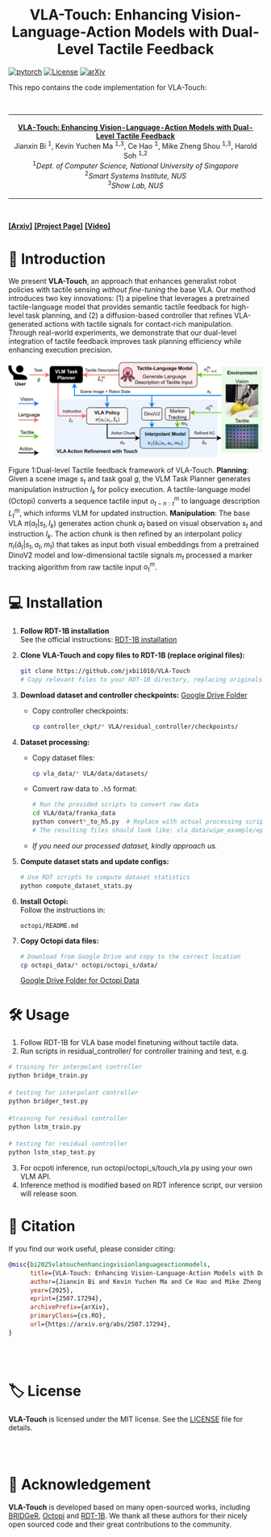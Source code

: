 <p align="center">
  <h1 align="center">VLA-Touch: Enhancing Vision-Language-Action Models with Dual-Level Tactile Feedback</h1>
</p>


[![pytorch](https://img.shields.io/badge/Python-PyTorch-orange.svg)](https://www.pytorch.org)
[![License](https://img.shields.io/badge/License-MIT-green.svg)](https://github.com/jxbi1010/VLA-Touch/blob/master/LICENSE)
[![arXiv](https://img.shields.io/badge/ArXiv-2410.07584-b31b1b.svg)](https://arxiv.org/abs/2507.17294)

<!-- [![ICRA 2025](https://img.shields.io/badge/ICRA%202025-Accepted-purple.svg)](https://icra2025.org) -->

This repo contains the code implementation for VLA-Touch:

<p align="center">&nbsp;<table><tr><td>
    <p align="center">
    <strong>
        <a href="https://arxiv.org/abs/2507.17294">
            VLA-Touch: Enhancing Vision-Language-Action Models with Dual-Level Tactile Feedback
        </a><br/>
    </strong>
    Jianxin Bi <sup>1</sup>, Kevin Yuchen Ma <sup>1,3</sup>, Ce Hao <sup>1</sup>, Mike Zheng Shou <sup>1,3</sup>, Harold Soh <sup>1,2</sup><br>
    <sup>1</sup><em>Dept. of Computer Science, National University of Singapore</em><br>
    <sup>2</sup><em>Smart Systems Institute, NUS</em><br>
    <sup>3</sup><em>Show Lab, NUS</em>
</td></tr></table>&nbsp;

**[[Arxiv]](https://arxiv.org/abs/2507.17294)**
**[[Project Page]](https://jxbi1010.github.io/vla-touch-gh-pages/)**
**[[Video]](https://youtu.be/XLAKKjS_fd4)**

# 🧾 Introduction


We present **VLA-Touch**, an approach that enhances generalist robot policies with tactile sensing *without fine-tuning* the base VLA. Our method introduces two key innovations: (1) a pipeline that leverages a pretrained tactile-language model that provides semantic tactile feedback for high-level task planning, and (2) a diffusion-based controller that refines VLA-generated actions with tactile signals for contact-rich manipulation. Through real-world experiments, we demonstrate that our dual-level integration of tactile feedback improves task planning efficiency while enhancing execution precision. 

<div align="center">
  <img src="assets/framework.jpg" alt="VLA-Touch Framework" width="700">
</div>


Figure 1:Dual-level Tactile feedback framework of VLA-Touch. **Planning**: Given a scene image $s_t$ and task goal $g$, the VLM Task Planner generates manipulation instruction $I_k$ for policy execution. A tactile-language model (Octopi) converts a sequence tactile input $o^m_{t-n:t}$ to language description $L^m_t$, which informs VLM for updated instruction. **Manipulation**: The base VLA $\pi(a_t|s_t,I_k)$ generates action chunk $a_t$ based on visual observation $s_t$ and instruction $I_k$. The action chunk is then refined by an interpolant policy $\pi_I(\hat a_t|s_t,a_t,m_t)$ that takes as input both visual embeddings from a pretrained DinoV2 model and low-dimensional tactile signals $m_t$ processed a marker tracking algorithm from raw tactile input $o^m_t$.




# 💻 Installation

1. **Follow RDT-1B installation**  
   See the official instructions:  [RDT-1B installation](https://github.com/thu-ml/RoboticsDiffusionTransformer)

2. **Clone VLA-Touch and copy files to RDT-1B (replace original files):**
   ```bash
   git clone https://github.com/jxbi1010/VLA-Touch
   # Copy relevant files to your RDT-1B directory, replacing originals as needed
   ```

3. **Download dataset and controller checkpoints:**  [Google Drive Folder](https://drive.google.com/drive/folders/1k_tGMJVIhZX6KHRa0SRjM73hvHaVEXvW?usp=sharing)

   - Copy controller checkpoints:
     ```bash
     cp controller_ckpt/* VLA/residual_controller/checkpoints/
     ```

4. **Dataset processing:**

   - Copy dataset files:
     ```bash
     cp vla_data/* VLA/data/datasets/
     ```

   - Convert raw data to `.h5` format:
     ```bash
     # Run the provided scripts to convert raw data
     cd VLA/data/franka_data
     python convert*_to_h5.py  # Replace with actual processing scripts
     # The resulting files should look like: vla_data/wipe_example/episode_*.h5
     ```

   - *If you need our processed dataset, kindly approach us.*

5. **Compute dataset stats and update configs:**
   ```bash
   # Use RDT scripts to compute dataset statistics
   python compute_dataset_stats.py 
   ```

6. **Install Octopi:**  
   Follow the instructions in:
   ```
   octopi/README.md
   ```

7. **Copy Octopi data files:**
   ```bash
   # Download from Google Drive and copy to the correct location
   cp octopi_data/* octopi/octopi_s/data/
   ```
   [Google Drive Folder for Octopi Data](https://drive.google.com/drive/folders/1k_tGMJVIhZX6KHRa0SRjM73hvHaVEXvW?usp=sharing)


# 🛠️ Usage
1. Follow RDT-1B for VLA base model finetuning without tactile data.
2. Run scripts in residual_controller/ for controller training and test, e.g.

```bash
# training for interpolant controller
python bridge_train.py

# testing for interpolant controller
python bridger_test.py

#training for residual controller
python lstm_train.py

# testing for residual controller
python lstm_step_test.py
```

3. For ocpoti inference, run octopi/octopi_s/touch_vla.py using your own VLM API.
4. Inference method is modified based on RDT inference script, our version will release soon.


# 📝 Citation

If you find our work useful, please consider citing:
```bibtex
@misc{bi2025vlatouchenhancingvisionlanguageactionmodels,
      title={VLA-Touch: Enhancing Vision-Language-Action Models with Dual-Level Tactile Feedback}, 
      author={Jianxin Bi and Kevin Yuchen Ma and Ce Hao and Mike Zheng Shou and Harold Soh},
      year={2025},
      eprint={2507.17294},
      archivePrefix={arXiv},
      primaryClass={cs.RO},
      url={https://arxiv.org/abs/2507.17294}, 
}
``` 

<br></br>
# 🏷️ License
**VLA-Touch** is licensed under the MIT license. See the [LICENSE](LICENSE) file for details.

<br></br>
# 🙏 Acknowledgement

**VLA-Touch** is developed based on many open-sourced works, including [BRIDGeR](https://github.com/clear-nus/bridger), [Octopi](https://github.com/clear-nus/octopi) and [RDT-1B](https://github.com/thu-ml/RoboticsDiffusionTransformer). We thank all these authors for their nicely open sourced code and their great contributions to the community.